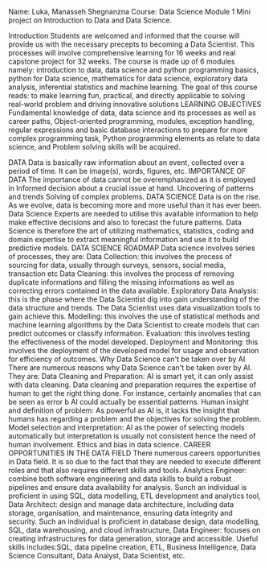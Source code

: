 Name: Luka, Manasseh Shegnanzna
Course: Data Science
Module 1 Mini project on Introduction to Data and Data Science.

Introduction 
Students are welcomed and informed that the course will provide us with the necessary precepts to becoming a Data Scientist. This processes will involve comprehensive learning for 16 weeks and real capstone project for 32 weeks. The course is made up of 6 modules namely: introduction to data, data science and python programming basics, python for Data science, mathematics for data science, exploratory data analysis, inferential statistics and machine learning. 
The goal of this course reads: to make learning fun, practical, and directly applicable to solving real-world problem and driving innovative solutions
LEARNING OBJECTIVES
Fundamental knowledge of data, data science and its processes as well as career paths,
Object-oriented programming, modules, exception handling, regular expressions and basic database interactions to prepare for more complex programming task,
Python programming elements as relate to data science, and 
Problem solving skills will be acquired.

DATA
Data is basically raw information about an event, collected over a period of time. It can be image(s), words, figures, etc.
IMPORTANCE OF DATA
The importance of data cannot be overemphasized as it is employed in
Informed decision about a crucial issue at hand.
Uncovering of patterns and trends
Solving of complex problems.
DATA SCIENCE
Data is on the rise. As we evolve, data is becoming more and more useful than it has ever been. Data Science Experts are needed to utilise this available information to help make effective decisions and also to forecast the future patterns.
Data Science is therefore the art of utilizing mathematics, statistics, coding and domain expertise to extract meaningful information and use it to build predictive models.
DATA SCIENCE ROADMAP
Data science involves series of processes, they are:
Data Collection: this involves the process of sourcing for data, usually through surveys, sensors, social media, transaction etc 
Data Cleaning: this involves the process of removing duplicate informations and filling the missing informations as well as correcting errors contained in the data available.
Exploratory Data Analysis: this is the phase where the Data Scientist dig into gain understanding of the data structure and trends. The Data Scientist uses data visualization tools to gain achieve this.
Modelling: this involves the use of statistical methods and machine learning algorithms by the Data Scientist to create models that can predict outcomes or classify information.
Evaluation: this involves testing the effectiveness of the model developed.
Deployment and Monitoring: this involves the deployment of the developed model for usage and observation for efficiency of outcomes.
Why Data Science can't be taken over by AI
There are numerous reasons why Data Science can't be taken over by AI. They are:
Data Cleaning and Preparation: AI is smart yet, it can only assist with data cleaning. Data cleaning and preparation requires the expertise of human to get the right thing done. For instance, certainly anomalies that can be seen as error b AI could actually be essential patterns.
Human insight and definition of problem: As powerful as AI is, it lacks the insight that humans has regarding a problem and the objectives for solving the problem.
Model selection and interpretation: AI as the power of selecting models automatically but interpretation is usually not consistent hence the need of human involvement.
Ethics and bias in data science.
CAREER OPPORTUNITIES IN THE DATA FIELD
There numerous careers opportunities in Data field. It is so due to the fact that they are needed to execute different roles and that also requires different skills and tools.
Analytics Engineer: combine both software engineering and data skills to build a robust pipelines and ensure data availability for analysis. Sunch an individual is proficient in using SQL, data modelling, ETL development and analytics tool,
Data Architect: design and manage data architecture, including data storage, organisation, and maintenance, ensuring data integrity and security. Such an individual is proficient in database design, data modelling, SQL, data warehousing, and cloud infrastructure,
Data Engineer: focuses on creating infrastructures for data generation, storage and accessible. Useful skills includes:SQL, data pipeline creation, ETL,
Business Intelligence,
Data Science Consultant,
Data Analyst,
Data Scientist, etc.
